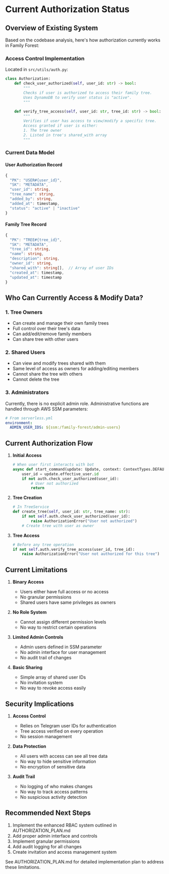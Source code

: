 # Current Authorization Status

## Overview of Existing System

Based on the codebase analysis, here's how authorization currently works in Family Forest:

### Access Control Implementation

Located in `src/utils/auth.py`:
```python
class Authorization:
    def check_user_authorized(self, user_id: str) -> bool:
        """
        Checks if user is authorized to access their family tree.
        Uses DynamoDB to verify user status is "active".
        """
    
    def verify_tree_access(self, user_id: str, tree_id: str) -> bool:
        """
        Verifies if user has access to view/modify a specific tree.
        Access granted if user is either:
        1. The tree owner
        2. Listed in tree's shared_with array
        """
```

### Current Data Model

#### User Authorization Record
```typescript
{
  "PK": "USER#{user_id}",
  "SK": "METADATA",
  "user_id": string,
  "tree_name": string,
  "added_by": string,
  "added_at": timestamp,
  "status": "active" | "inactive"
}
```

#### Family Tree Record
```typescript
{
  "PK": "TREE#{tree_id}",
  "SK": "METADATA",
  "tree_id": string,
  "name": string,
  "description": string,
  "owner_id": string,
  "shared_with": string[],  // Array of user IDs
  "created_at": timestamp,
  "updated_at": timestamp
}
```

## Who Can Currently Access & Modify Data?

### 1. Tree Owners
- Can create and manage their own family trees
- Full control over their tree's data
- Can add/edit/remove family members
- Can share tree with other users

### 2. Shared Users
- Can view and modify trees shared with them
- Same level of access as owners for adding/editing members
- Cannot share the tree with others
- Cannot delete the tree

### 3. Administrators
Currently, there is no explicit admin role. Administrative functions are handled through AWS SSM parameters:
```yaml
# From serverless.yml
environment:
  ADMIN_USER_IDS: ${ssm:/family-forest/admin-users}
```

## Current Authorization Flow

1. **Initial Access**
   ```python
   # When user first interacts with bot
   async def start_command(update: Update, context: ContextTypes.DEFAULT_TYPE):
       user_id = update.effective_user.id
       if not auth.check_user_authorized(user_id):
           # User not authorized
           return
   ```

2. **Tree Creation**
   ```python
   # In TreeService
   def create_tree(self, user_id: str, tree_name: str):
       if not self.auth.check_user_authorized(user_id):
           raise AuthorizationError("User not authorized")
       # Create tree with user as owner
   ```

3. **Tree Access**
   ```python
   # Before any tree operation
   if not self.auth.verify_tree_access(user_id, tree_id):
       raise AuthorizationError("User not authorized for this tree")
   ```

## Current Limitations

1. **Binary Access**
   - Users either have full access or no access
   - No granular permissions
   - Shared users have same privileges as owners

2. **No Role System**
   - Cannot assign different permission levels
   - No way to restrict certain operations

3. **Limited Admin Controls**
   - Admin users defined in SSM parameter
   - No admin interface for user management
   - No audit trail of changes

4. **Basic Sharing**
   - Simple array of shared user IDs
   - No invitation system
   - No way to revoke access easily

## Security Implications

1. **Access Control**
   - Relies on Telegram user IDs for authentication
   - Tree access verified on every operation
   - No session management

2. **Data Protection**
   - All users with access can see all tree data
   - No way to hide sensitive information
   - No encryption of sensitive data

3. **Audit Trail**
   - No logging of who makes changes
   - No way to track access patterns
   - No suspicious activity detection

## Recommended Next Steps

1. Implement the enhanced RBAC system outlined in AUTHORIZATION_PLAN.md
2. Add proper admin interface and controls
3. Implement granular permissions
4. Add audit logging for all changes
5. Create invitation and access management system

See AUTHORIZATION_PLAN.md for detailed implementation plan to address these limitations.
